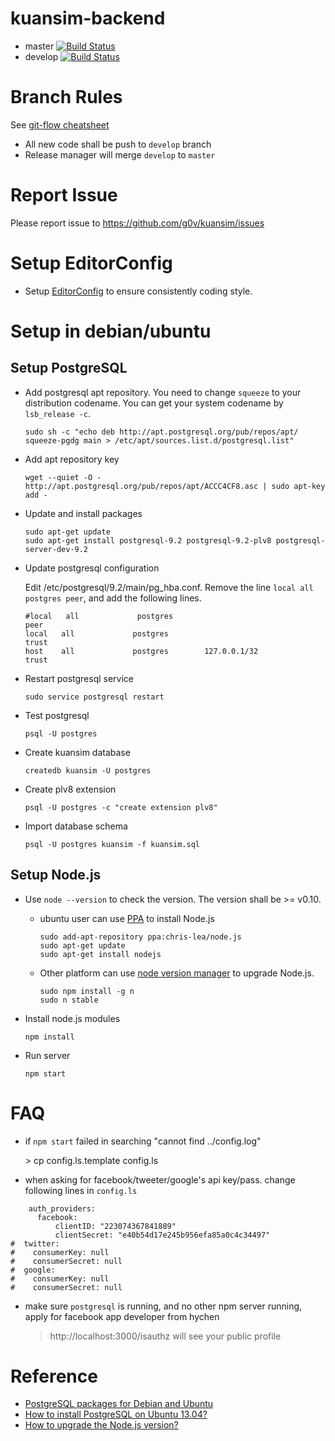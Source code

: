 # kuansim-backend
*   master [![Build Status](https://travis-ci.org/g0v/kuansim-backend.png?branch=master)](https://travis-ci.org/g0v/kuansim-backend)
*   develop [![Build Status](https://travis-ci.org/g0v/kuansim-backend.png?branch=develop)](https://travis-ci.org/g0v/kuansim-backend)

# Branch Rules
See [git-flow cheatsheet](http://danielkummer.github.io/git-flow-cheatsheet/)

*   All new code shall be push to `develop` branch
*   Release manager will merge `develop` to `master`

# Report Issue
Please report issue to <https://github.com/g0v/kuansim/issues>

# Setup EditorConfig
*   Setup [EditorConfig](http://editorconfig.org/) to ensure consistently coding style.

# Setup in debian/ubuntu

## Setup PostgreSQL
*   Add postgresql apt repository. You need to change `squeeze` to your distribution codename. You can get your system codename by `lsb_release -c`.

        sudo sh -c "echo deb http://apt.postgresql.org/pub/repos/apt/ squeeze-pgdg main > /etc/apt/sources.list.d/postgresql.list"

*   Add apt repository key

        wget --quiet -O - http://apt.postgresql.org/pub/repos/apt/ACCC4CF8.asc | sudo apt-key add -

*   Update and install packages

        sudo apt-get update
        sudo apt-get install postgresql-9.2 postgresql-9.2-plv8 postgresql-server-dev-9.2

*   Update postgresql configuration

    Edit /etc/postgresql/9.2/main/pg_hba.conf. Remove the line `local all postgres peer`, and add the following lines.

        #local   all             postgres                                peer
        local   all             postgres                                trust
        host    all             postgres        127.0.0.1/32            trust

*   Restart postgresql service

        sudo service postgresql restart

*   Test postgresql

        psql -U postgres

*   Create kuansim database

        createdb kuansim -U postgres

*   Create plv8 extension

        psql -U postgres -c "create extension plv8"

*   Import database schema

        psql -U postgres kuansim -f kuansim.sql


## Setup Node.js
*   Use `node --version` to check the version. The version shall be >= v0.10.
    *   ubuntu user can use [PPA](https://launchpad.net/~chris-lea/+archive/node.js/) to install Node.js

            sudo add-apt-repository ppa:chris-lea/node.js
            sudo apt-get update
            sudo apt-get install nodejs

    *   Other platform can use [node version manager](https://npmjs.org/package/n) to upgrade Node.js.

            sudo npm install -g n
            sudo n stable

*   Install node.js modules

        npm install

*   Run server

        npm start

# FAQ
*   if `npm start` failed in searching "cannot find ../config.log"

    \> cp config.ls.template config.ls

*   when asking for facebook/tweeter/google\'s  api key/pass. change following lines in `config.ls`

```{.javascript .numberLines}
    auth_providers:
      facebook:
          clientID: "223074367841889"
          clientSecret: "e40b54d17e245b956efa85a0c4c34497"
#  twitter:
#    consumerKey: null
#    consumerSecret: null
#  google:
#    consumerKey: null
#    consumerSecret: null
```

*   make sure `postgresql` is running, and no other npm server running, apply for facebook app developer from hychen

    > http://localhost:3000/isauthz will see your public profile

# Reference
*   [PostgreSQL packages for Debian and Ubuntu](https://wiki.postgresql.org/wiki/Apt)
*   [How to install PostgreSQL on Ubuntu 13.04?](http://askubuntu.com/questions/287786/how-to-install-postgresql-on-ubuntu-13-04)
*   [How to upgrade the Node.js version?](http://theholmesoffice.com/node-js-fundamentals-how-to-upgrade-the-node-js-version/)
